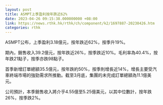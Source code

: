 ```yaml
---
layout: post
title: ASMPT上季盈利按年跌近62%
date: 2023-04-26 09:15:38.000000000 +08:00
link: https://news.rthk.hk/rthk/ch/component/k2/1697887-20230426.htm
categories: rthk
---
```


ASMPT公布，上季盈利3.18億元，按年跌近62%，按季升19%。

期內，銷售收入39.2億元，按年跌近26%，按季跌近10%。毛利率為40.4%，按年跌21點子，按季亦跌98點子。

首季新增訂單總額35.5億元，按年跌約50%，按季則增長近14%，增長主要受汽車終端市場的強勁需求所推動。截至3月底，集團的未完成訂單總額為11.1億美元。

公司預計，本季銷售收入將介乎4.55億至5.25億美元，以其中位數計，按年跌26%，按季跌2%。
